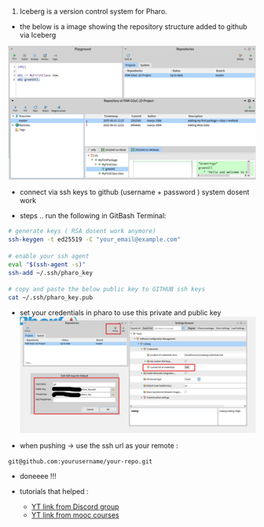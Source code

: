 1) Iceberg is a version control system for Pharo.

- the below is a image showing the repository structure added to github via Iceberg 

![alt text](image-21.png)

- connect via ssh keys to github (username + password ) system dosent work 

- steps .. run the following in GitBash Terminal:

```bash
# generate keys ( RSA dosent work anymore)
ssh-keygen -t ed25519 -C "your_email@example.com"

# enable your ssh agent
eval "$(ssh-agent -s)"
ssh-add ~/.ssh/pharo_key

# copy and paste the below public key to GITHUB ssh keys 
cat ~/.ssh/pharo_key.pub

```

-  set your credentials in pharo to use this private and public key 
![alt text](image-22.png)

- when pushing -> use the ssh url as your remote :

`git@github.com:yourusername/your-repo.git`

- doneeee !!!

- tutorials that helped : 
    - [YT link from Discord group](https://youtu.be/K70fiNJvPCY)
    - [YT link from mooc courses](https://www.youtube.com/watch?v=k5KlIzAeqfA&list=PL2okA_2qDJ-kCHVcNXdO5wsUZJCY31zwf&index=59)